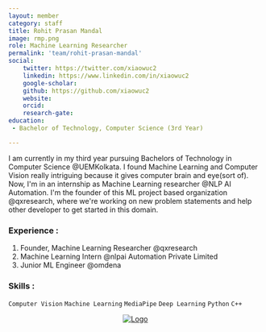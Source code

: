 ```yaml
---
layout: member
category: staff
title: Rohit Prasan Mandal
image: rmp.png
role: Machine Learning Researcher
permalink: 'team/rohit-prasan-mandal'
social:
    twitter: https://twitter.com/xiaowuc2
    linkedin: https://www.linkedin.com/in/xiaowuc2
    google-scholar: 
    github: https://github.com/xiaowuc2
    website:
    orcid: 
    research-gate: 
education:
 - Bachelor of Technology, Computer Science (3rd Year)

---
```


I am currently in my third year pursuing Bachelors of Technology in Computer Science @UEMKolkata. I found Machine Learning and Computer Vision really intriguing because it gives computer brain and eye(sort of). Now, I'm in an internship as Machine Learning researcher @NLP AI Automation. I'm the founder of this ML project based organization @qxresearch, where we're working on new problem statements and help other developer to get started in this domain.

### Experience : 

1. Founder, Machine Learning Researcher @qxresearch 
2. Machine Learning Intern @nlpai Automation Private Limited  
3. Junior ML Engineer @omdena
              
### Skills : 

`Computer Vision` `Machine Learning` `MediaPipe` `Deep Learning` `Python` `C++`

<p align="center">
  <a href="https://qxresearch.github.io">
    <img src="https://raw.githubusercontent.com/qxresearch/qxresearch.github.io/main/images/Delete/giphy.gif" alt="Logo">
  </a>
</p>

